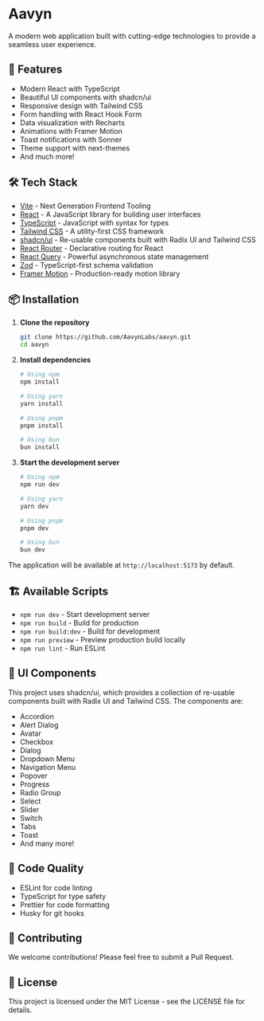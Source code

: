# Aavyn

A modern web application built with cutting-edge technologies to provide a seamless user experience.

## 🚀 Features

- Modern React with TypeScript
- Beautiful UI components with shadcn/ui
- Responsive design with Tailwind CSS
- Form handling with React Hook Form
- Data visualization with Recharts
- Animations with Framer Motion
- Toast notifications with Sonner
- Theme support with next-themes
- And much more!

## 🛠️ Tech Stack

- [Vite](https://vitejs.dev/) - Next Generation Frontend Tooling
- [React](https://reactjs.org/) - A JavaScript library for building user interfaces
- [TypeScript](https://www.typescriptlang.org/) - JavaScript with syntax for types
- [Tailwind CSS](https://tailwindcss.com/) - A utility-first CSS framework
- [shadcn/ui](https://ui.shadcn.com/) - Re-usable components built with Radix UI and Tailwind CSS
- [React Router](https://reactrouter.com/) - Declarative routing for React
- [React Query](https://tanstack.com/query/latest) - Powerful asynchronous state management
- [Zod](https://zod.dev/) - TypeScript-first schema validation
- [Framer Motion](https://www.framer.com/motion/) - Production-ready motion library

## 📦 Installation

1. **Clone the repository**
   ```bash
   git clone https://github.com/AavynLabs/aavyn.git
   cd aavyn
   ```

2. **Install dependencies**
   ```bash
   # Using npm
   npm install

   # Using yarn
   yarn install

   # Using pnpm
   pnpm install

   # Using bun
   bun install
   ```

3. **Start the development server**
   ```bash
   # Using npm
   npm run dev

   # Using yarn
   yarn dev

   # Using pnpm
   pnpm dev

   # Using bun
   bun dev
   ```

The application will be available at `http://localhost:5173` by default.

## 🏗️ Available Scripts

- `npm run dev` - Start development server
- `npm run build` - Build for production
- `npm run build:dev` - Build for development
- `npm run preview` - Preview production build locally
- `npm run lint` - Run ESLint

## 🎨 UI Components

This project uses shadcn/ui, which provides a collection of re-usable components built with Radix UI and Tailwind CSS. The components are:

- Accordion
- Alert Dialog
- Avatar
- Checkbox
- Dialog
- Dropdown Menu
- Navigation Menu
- Popover
- Progress
- Radio Group
- Select
- Slider
- Switch
- Tabs
- Toast
- And many more!

## 📝 Code Quality

- ESLint for code linting
- TypeScript for type safety
- Prettier for code formatting
- Husky for git hooks

## 🤝 Contributing

We welcome contributions! Please feel free to submit a Pull Request.

## 📄 License

This project is licensed under the MIT License - see the LICENSE file for details.
